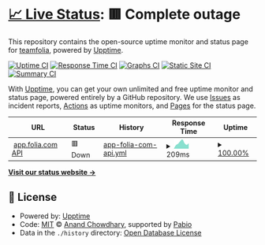 # [📈 Live Status](https://teamfolia.github.io/folia-status): <!--live status--> **🟥 Complete outage**

This repository contains the open-source uptime monitor and status page for [teamfolia](https://www.folia.com), powered by [Upptime](https://github.com/upptime/upptime).

[![Uptime CI](https://github.com/teamfolia/folia-status/workflows/Uptime%20CI/badge.svg)](https://github.com/teamfolia/folia-status/actions?query=workflow%3A%22Uptime+CI%22)
[![Response Time CI](https://github.com/teamfolia/folia-status/workflows/Response%20Time%20CI/badge.svg)](https://github.com/teamfolia/folia-status/actions?query=workflow%3A%22Response+Time+CI%22)
[![Graphs CI](https://github.com/teamfolia/folia-status/workflows/Graphs%20CI/badge.svg)](https://github.com/teamfolia/folia-status/actions?query=workflow%3A%22Graphs+CI%22)
[![Static Site CI](https://github.com/teamfolia/folia-status/workflows/Static%20Site%20CI/badge.svg)](https://github.com/teamfolia/folia-status/actions?query=workflow%3A%22Static+Site+CI%22)
[![Summary CI](https://github.com/teamfolia/folia-status/workflows/Summary%20CI/badge.svg)](https://github.com/teamfolia/folia-status/actions?query=workflow%3A%22Summary+CI%22)

With [Upptime](https://upptime.js.org), you can get your own unlimited and free uptime monitor and status page, powered entirely by a GitHub repository. We use [Issues](https://github.com/teamfolia/folia-status/issues) as incident reports, [Actions](https://github.com/teamfolia/folia-status/actions) as uptime monitors, and [Pages](https://teamfolia.github.io/folia-status) for the status page.

<!--start: status pages-->
<!-- This summary is generated by Upptime (https://github.com/upptime/upptime) -->
<!-- Do not edit this manually, your changes will be overwritten -->
<!-- prettier-ignore -->
| URL | Status | History | Response Time | Uptime |
| --- | ------ | ------- | ------------- | ------ |
| <img alt="" src="https://icons.duckduckgo.com/ip3/app-api-test.folia.com.ico" height="13"> [app.folia.com API](https://app-api-test.folia.com/server-info) | 🟥 Down | [app-folia-com-api.yml](https://github.com/teamfolia/folia-status/commits/HEAD/history/app-folia-com-api.yml) | <details><summary><img alt="Response time graph" src="./graphs/app-folia-com-api/response-time-week.png" height="20"> 209ms</summary><br><a href="https://status.folia.com/history/app-folia-com-api"><img alt="Response time 206" src="https://img.shields.io/endpoint?url=https%3A%2F%2Fraw.githubusercontent.com%2Fteamfolia%2Ffolia-status%2FHEAD%2Fapi%2Fapp-folia-com-api%2Fresponse-time.json"></a><br><a href="https://status.folia.com/history/app-folia-com-api"><img alt="24-hour response time 233" src="https://img.shields.io/endpoint?url=https%3A%2F%2Fraw.githubusercontent.com%2Fteamfolia%2Ffolia-status%2FHEAD%2Fapi%2Fapp-folia-com-api%2Fresponse-time-day.json"></a><br><a href="https://status.folia.com/history/app-folia-com-api"><img alt="7-day response time 209" src="https://img.shields.io/endpoint?url=https%3A%2F%2Fraw.githubusercontent.com%2Fteamfolia%2Ffolia-status%2FHEAD%2Fapi%2Fapp-folia-com-api%2Fresponse-time-week.json"></a><br><a href="https://status.folia.com/history/app-folia-com-api"><img alt="30-day response time 214" src="https://img.shields.io/endpoint?url=https%3A%2F%2Fraw.githubusercontent.com%2Fteamfolia%2Ffolia-status%2FHEAD%2Fapi%2Fapp-folia-com-api%2Fresponse-time-month.json"></a><br><a href="https://status.folia.com/history/app-folia-com-api"><img alt="1-year response time 206" src="https://img.shields.io/endpoint?url=https%3A%2F%2Fraw.githubusercontent.com%2Fteamfolia%2Ffolia-status%2FHEAD%2Fapi%2Fapp-folia-com-api%2Fresponse-time-year.json"></a></details> | <details><summary><a href="https://status.folia.com/history/app-folia-com-api">100.00%</a></summary><a href="https://status.folia.com/history/app-folia-com-api"><img alt="All-time uptime 99.92%" src="https://img.shields.io/endpoint?url=https%3A%2F%2Fraw.githubusercontent.com%2Fteamfolia%2Ffolia-status%2FHEAD%2Fapi%2Fapp-folia-com-api%2Fuptime.json"></a><br><a href="https://status.folia.com/history/app-folia-com-api"><img alt="24-hour uptime 100.00%" src="https://img.shields.io/endpoint?url=https%3A%2F%2Fraw.githubusercontent.com%2Fteamfolia%2Ffolia-status%2FHEAD%2Fapi%2Fapp-folia-com-api%2Fuptime-day.json"></a><br><a href="https://status.folia.com/history/app-folia-com-api"><img alt="7-day uptime 100.00%" src="https://img.shields.io/endpoint?url=https%3A%2F%2Fraw.githubusercontent.com%2Fteamfolia%2Ffolia-status%2FHEAD%2Fapi%2Fapp-folia-com-api%2Fuptime-week.json"></a><br><a href="https://status.folia.com/history/app-folia-com-api"><img alt="30-day uptime 99.71%" src="https://img.shields.io/endpoint?url=https%3A%2F%2Fraw.githubusercontent.com%2Fteamfolia%2Ffolia-status%2FHEAD%2Fapi%2Fapp-folia-com-api%2Fuptime-month.json"></a><br><a href="https://status.folia.com/history/app-folia-com-api"><img alt="1-year uptime 99.92%" src="https://img.shields.io/endpoint?url=https%3A%2F%2Fraw.githubusercontent.com%2Fteamfolia%2Ffolia-status%2FHEAD%2Fapi%2Fapp-folia-com-api%2Fuptime-year.json"></a></details>

<!--end: status pages-->

[**Visit our status website →**](https://teamfolia.github.io/folia-status)

## 📄 License

- Powered by: [Upptime](https://github.com/upptime/upptime)
- Code: [MIT](./LICENSE) © [Anand Chowdhary](https://anandchowdhary.com), supported by [Pabio](https://pabio.com)
- Data in the `./history` directory: [Open Database License](https://opendatacommons.org/licenses/odbl/1-0/)
